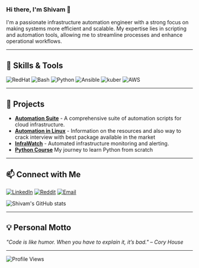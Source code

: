 

### Hi there, I'm Shivam 👋

I'm a passionate infrastructure automation engineer with a strong focus on making systems more efficient and scalable. My expertise lies in scripting and automation tools, allowing me to streamline processes and enhance operational workflows.

---

## 🔧 **Skills & Tools**

![RedHat](https://img.shields.io/badge/Red_Hat-EE0000?style=for-the-badge&logo=redhat&logoColor=white)
![Bash](https://img.shields.io/badge/Bash_Scripting-4EAA25?style=for-the-badge&logo=gnu-bash&logoColor=white)
![Python](https://img.shields.io/badge/Python-3776AB?style=for-the-badge&logo=python&logoColor=white)
![Ansible](https://img.shields.io/badge/Ansible-EE0000?style=for-the-badge&logo=ansible&logoColor=white)
![kuber](https://img.shields.io/badge/Kubernetes-326CE5?style=for-the-badge&logo=kubernetes&logoColor=white)
![AWS](https://img.shields.io/badge/Amazon_AWS-232F3E?style=for-the-badge&logo=amazon-aws&logoColor=white)

---

## 🚀 **Projects**

- [**Automation Suite**](https://github.com/Shivam/automation-suite) - A comprehensive suite of automation scripts for cloud infrastructure.
- [**Automation in Linux**](https://github.com/greatest94/AutomationInLinux/edit/main/README.md) - Information on the resources and also way to crack interview with best package available in the market
- [**InfraWatch**](https://github.com/Shivam/infrapipeline) - Automated infrastructure monitoring and alerting.
- [**Python Course**](https://github.com/greatest94/python_course_Shivam) My journey to learn Python from scratch
---

## 📫 **Connect with Me**

[![LinkedIn](https://img.shields.io/badge/LinkedIn-0077B5?style=for-the-badge&logo=linkedin&logoColor=white)](https://www.linkedin.com/in/shivam-singh-028b11118/)
[![Reddit](https://img.shields.io/badge/Reddit-FF4500?style=for-the-badge&logo=reddit&logoColor=white)](https://www.reddit.com/user/AutomateWithShivam/)
[![Email](https://img.shields.io/badge/Email-D14836?style=for-the-badge&logo=gmail&logoColor=white)](mailto:greatest94@outlook.com)

![Shivam's GitHub stats](https://github-readme-stats.vercel.app/api?username=Shivam&show_icons=true&theme=radical)

---

## 💡 **Personal Motto**

_"Code is like humor. When you have to explain it, it’s bad." – Cory House_

---

![Profile Views](https://komarev.com/ghpvc/?username=Shivam&color=blue)

